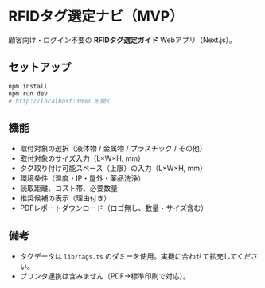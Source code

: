 
# RFIDタグ選定ナビ（MVP）

顧客向け・ログイン不要の **RFIDタグ選定ガイド** Webアプリ（Next.js）。

## セットアップ

```bash
npm install
npm run dev
# http://localhost:3000 を開く
```

## 機能
- 取付対象の選択（液体物 / 金属物 / プラスチック / その他）
- 取付対象のサイズ入力（L×W×H, mm）
- タグ取り付け可能スペース（上限）の入力（L×W×H, mm）
- 環境条件（温度・IP・屋外・薬品洗浄）
- 読取距離、コスト帯、必要数量
- 推奨候補の表示（理由付き）
- PDFレポートダウンロード（ロゴ無し、数量・サイズ含む）

## 備考
- タグデータは `lib/tags.ts` のダミーを使用。実機に合わせて拡充してください。
- プリンタ連携は含みません（PDF→標準印刷で対応）。

